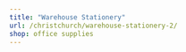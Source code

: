 ```yaml
---
title: "Warehouse Stationery"
url: /christchurch/warehouse-stationery-2/
shop: office supplies
---
```

